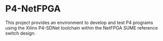 # P4-NetFPGA

This project provides an environment to develop and test P4 programs using the Xilinx P4-SDNet toolchain within the NetFPGA SUME reference switch design.